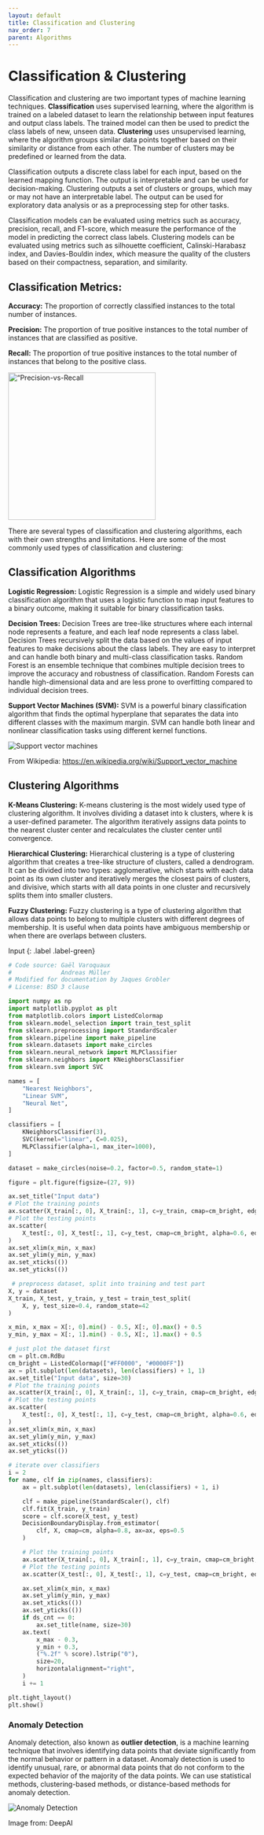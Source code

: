 ```yaml
---
layout: default
title: Classification and Clustering
nav_order: 7
parent: Algorithms 
---
```


# Classification & Clustering

Classification and clustering are two important types of machine learning techniques. **Classification** uses supervised learning, where the algorithm is trained on a labeled dataset to learn the relationship between input features and output class labels. The trained model can then be used to predict the class labels of new, unseen data. **Clustering** uses unsupervised learning, where the algorithm groups similar data points together based on their similarity or distance from each other. The number of clusters may be predefined or learned from the data.

Classification outputs a discrete class label for each input, based on the learned mapping function. The output is interpretable and can be used for decision-making. Clustering outputs a set of clusters or groups, which may or may not have an interpretable label. The output can be used for exploratory data analysis or as a preprocessing step for other tasks.

Classification models can be evaluated using metrics such as accuracy, precision, recall, and F1-score, which measure the performance of the model in predicting the correct class labels. Clustering models can be evaluated using metrics such as silhouette coefficient, Calinski-Harabasz index, and Davies-Bouldin index, which measure the quality of the clusters based on their compactness, separation, and similarity.

## Classification Metrics:

**Accuracy:** The proportion of correctly classified instances to the total number of instances.

**Precision:** The proportion of true positive instances to the total number of instances that are classified as positive.

**Recall:** The proportion of true positive instances to the total number of instances that belong to the positive class.

<img src="https://upload.wikimedia.org/wikipedia/commons/thumb/2/26/Precisionrecall.svg/800px-Precisionrecall.svg.png" alt= “Precision-vs-Recall height="300">

There are several types of classification and clustering algorithms, each with their own strengths and limitations. Here are some of the most commonly used types of classification and clustering:

## Classification Algorithms

**Logistic Regression:** Logistic Regression is a simple and widely used binary classification algorithm that uses a logistic function to map input features to a binary outcome, making it suitable for binary classification tasks.

**Decision Trees:** Decision Trees are tree-like structures where each internal node represents a feature, and each leaf node represents a class label. Decision Trees recursively split the data based on the values of input features to make decisions about the class labels. They are easy to interpret and can handle both binary and multi-class classification tasks. Random Forest is an ensemble technique that combines multiple decision trees to improve the accuracy and robustness of classification. Random Forests can handle high-dimensional data and are less prone to overfitting compared to individual decision trees. 

**Support Vector Machines (SVM):** SVM is a powerful binary classification algorithm that finds the optimal hyperplane that separates the data into different classes with the maximum margin. SVM can handle both linear and nonlinear classification tasks using different kernel functions.

![Support vector machines](https://upload.wikimedia.org/wikipedia/commons/thumb/7/72/SVM_margin.png/1024px-SVM_margin.png)

From Wikipedia: https://en.wikipedia.org/wiki/Support_vector_machine

## Clustering Algorithms

**K-Means Clustering:** K-means clustering is the most widely used type of clustering algorithm. It involves dividing a dataset into k clusters, where k is a user-defined parameter. The algorithm iteratively assigns data points to the nearest cluster center and recalculates the cluster center until convergence.

**Hierarchical Clustering:** Hierarchical clustering is a type of clustering algorithm that creates a tree-like structure of clusters, called a dendrogram. It can be divided into two types: agglomerative, which starts with each data point as its own cluster and iteratively merges the closest pairs of clusters, and divisive, which starts with all data points in one cluster and recursively splits them into smaller clusters.

**Fuzzy Clustering:** Fuzzy clustering is a type of clustering algorithm that allows data points to belong to multiple clusters with different degrees of membership. It is useful when data points have ambiguous membership or when there are overlaps between clusters.

Input
{: .label .label-green}
```python
# Code source: Gaël Varoquaux
#              Andreas Müller
# Modified for documentation by Jaques Grobler
# License: BSD 3 clause

import numpy as np
import matplotlib.pyplot as plt
from matplotlib.colors import ListedColormap
from sklearn.model_selection import train_test_split
from sklearn.preprocessing import StandardScaler
from sklearn.pipeline import make_pipeline
from sklearn.datasets import make_circles
from sklearn.neural_network import MLPClassifier
from sklearn.neighbors import KNeighborsClassifier
from sklearn.svm import SVC

names = [
    "Nearest Neighbors",
    "Linear SVM",
    "Neural Net",
]

classifiers = [
    KNeighborsClassifier(3),
    SVC(kernel="linear", C=0.025),
    MLPClassifier(alpha=1, max_iter=1000),
]

dataset = make_circles(noise=0.2, factor=0.5, random_state=1)

figure = plt.figure(figsize=(27, 9))

ax.set_title("Input data")
# Plot the training points
ax.scatter(X_train[:, 0], X_train[:, 1], c=y_train, cmap=cm_bright, edgecolors="k")
# Plot the testing points
ax.scatter(
    X_test[:, 0], X_test[:, 1], c=y_test, cmap=cm_bright, alpha=0.6, edgecolors="k"
)
ax.set_xlim(x_min, x_max)
ax.set_ylim(y_min, y_max)
ax.set_xticks(())
ax.set_yticks(())

 # preprocess dataset, split into training and test part
X, y = dataset
X_train, X_test, y_train, y_test = train_test_split(
    X, y, test_size=0.4, random_state=42
)

x_min, x_max = X[:, 0].min() - 0.5, X[:, 0].max() + 0.5
y_min, y_max = X[:, 1].min() - 0.5, X[:, 1].max() + 0.5

# just plot the dataset first
cm = plt.cm.RdBu
cm_bright = ListedColormap(["#FF0000", "#0000FF"])
ax = plt.subplot(len(datasets), len(classifiers) + 1, 1)
ax.set_title("Input data", size=30)
# Plot the training points
ax.scatter(X_train[:, 0], X_train[:, 1], c=y_train, cmap=cm_bright, edgecolors="k")
# Plot the testing points
ax.scatter(
    X_test[:, 0], X_test[:, 1], c=y_test, cmap=cm_bright, alpha=0.6, edgecolors="k"
)
ax.set_xlim(x_min, x_max)
ax.set_ylim(y_min, y_max)
ax.set_xticks(())
ax.set_yticks(())

# iterate over classifiers
i = 2
for name, clf in zip(names, classifiers):
    ax = plt.subplot(len(datasets), len(classifiers) + 1, i)

    clf = make_pipeline(StandardScaler(), clf)
    clf.fit(X_train, y_train)
    score = clf.score(X_test, y_test)
    DecisionBoundaryDisplay.from_estimator(
        clf, X, cmap=cm, alpha=0.8, ax=ax, eps=0.5
    )

    # Plot the training points
    ax.scatter(X_train[:, 0], X_train[:, 1], c=y_train, cmap=cm_bright, edgecolors="k")
    # Plot the testing points
    ax.scatter(X_test[:, 0], X_test[:, 1], c=y_test, cmap=cm_bright, edgecolors="k", alpha=0.6)

    ax.set_xlim(x_min, x_max)
    ax.set_ylim(y_min, y_max)
    ax.set_xticks(())
    ax.set_yticks(())
    if ds_cnt == 0:
        ax.set_title(name, size=30)
    ax.text(
        x_max - 0.3,
        y_min + 0.3,
        ("%.2f" % score).lstrip("0"),
        size=20,
        horizontalalignment="right",
    )
    i += 1

plt.tight_layout()
plt.show()
```

### Anomaly Detection

Anomaly detection, also known as **outlier detection**, is a machine learning technique that involves identifying data points that deviate significantly from the normal behavior or pattern in a dataset. Anomaly detection is used to identify unusual, rare, or abnormal data points that do not conform to the expected behavior of the majority of the data points. We can use statistical methods, clustering-based methods, or distance-based methods for anomaly detection.

![Anomaly Detection](https://images.deepai.org/django-summernote/2019-04-12/159c23a1-e5f4-413d-bed8-c3188f3fb4d8.png)

Image from: DeepAI